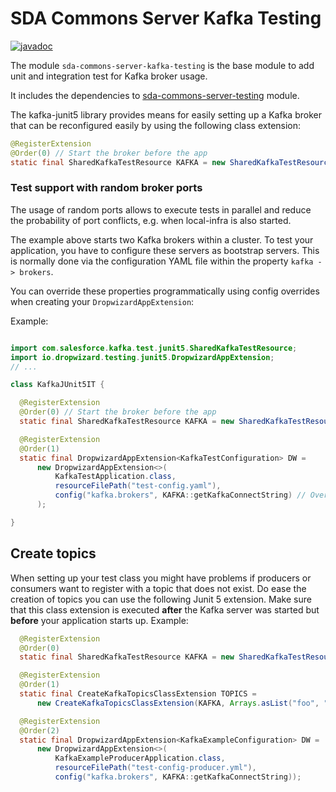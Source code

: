 # SDA Commons Server Kafka Testing

[![javadoc](https://javadoc.io/badge2/org.sdase.commons/sda-commons-server-kafka-testing/javadoc.svg)](https://javadoc.io/doc/org.sdase.commons/sda-commons-server-kafka-testing)

The module `sda-commons-server-kafka-testing` is the base module to add unit and integration test for Kafka broker usage.

It includes the dependencies to [sda-commons-server-testing](./server-testing.md) module.

The kafka-junit5 library provides means for easily setting up a Kafka broker that can be reconfigured easily by using the following class extension:
```java
@RegisterExtension
@Order(0) // Start the broker before the app
static final SharedKafkaTestResource KAFKA = new SharedKafkaTestResource().withBrokers(2);
```

### Test support with random broker ports
The usage of random ports allows to execute tests in parallel and reduce the probability of port conflicts, e.g. when local-infra is also started.

The example above starts two Kafka brokers within a cluster. To test your application, you have to configure these servers as
bootstrap servers. This is normally done via the configuration YAML file within the property `kafka -> brokers`.

You can override these properties programmatically using config overrides when creating your
`DropwizardAppExtension`:

Example:

```java

import com.salesforce.kafka.test.junit5.SharedKafkaTestResource;
import io.dropwizard.testing.junit5.DropwizardAppExtension;
// ...

class KafkaJUnit5IT {

  @RegisterExtension
  @Order(0) // Start the broker before the app
  static final SharedKafkaTestResource KAFKA = new SharedKafkaTestResource().withBrokers(2);

  @RegisterExtension
  @Order(1)
  static final DropwizardAppExtension<KafkaTestConfiguration> DW =
      new DropwizardAppExtension<>(
          KafkaTestApplication.class,
          resourceFilePath("test-config.yaml"),
          config("kafka.brokers", KAFKA::getKafkaConnectString) // Override the Kafka brokers
      );

}
```

## Create topics

When setting up your test class you might have problems if producers or consumers want to register
with a topic that does not exist. Do ease the creation of topics you can use the following
Junit 5 extension. Make sure that this class extension is executed **after** the Kafka server was
started but **before** your application starts up. Example:

```java
  @RegisterExtension
  @Order(0)
  static final SharedKafkaTestResource KAFKA = new SharedKafkaTestResource();

  @RegisterExtension
  @Order(1)
  static final CreateKafkaTopicsClassExtension TOPICS =
      new CreateKafkaTopicsClassExtension(KAFKA, Arrays.asList("foo", "bar"));

  @RegisterExtension
  @Order(2)
  static final DropwizardAppExtension<KafkaExampleConfiguration> DW =
      new DropwizardAppExtension<>(
          KafkaExampleProducerApplication.class,
          resourceFilePath("test-config-producer.yml"),
          config("kafka.brokers", KAFKA::getKafkaConnectString));
```